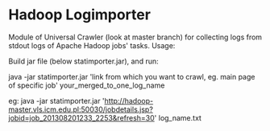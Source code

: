 Hadoop Logimporter
=======

Module of Universal Crawler (look at master branch) for collecting logs from stdout logs of Apache Hadoop jobs' tasks.
Usage:

Build jar file (below statimporter.jar), and run:

java -jar statimporter.jar 'link from which you want to crawl, eg. main page of specific job' your_merged_to_one_log_name

eg:
java -jar statimporter.jar 'http://hadoop-master.vls.icm.edu.pl:50030/jobdetails.jsp?jobid=job_201308201233_2253&refresh=30' log_name.txt
